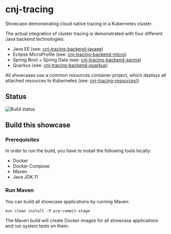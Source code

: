 # cnj-tracing

Showcase demonstrating cloud native tracing in a Kubernetes cluster.

The actual integration of cluster tracing is demonstrated with four different Java backend technologies:

* Java EE (see: [cnj-tracing-backend-javaee](cnj-tracing-backend-javaee/README.md))
* Eclipse MicroProfile (see: [cnj-tracing-backend-micro](cnj-tracing-backend-micro/README.md))
* Spring Boot + Spring Data (see: [cnj-tracing-backend-spring](cnj-tracing-backend-spring/README.md))
* Quarkus (see: [cnj-tracing-backend-quarkus](cnj-tracing-backend-quarkus/README.md))

All showcases use a common resources container project, which deploys all attached resources to Kubernetes (see: [cnj-tracing-resources](cnj-tracing-resources/README.md)])

## Status
![Build status](https://drone.at.automotive.msg.team/api/badges/msgoat/cnj-tracing/status.svg)

## Build this showcase 

### Prerequisites

In order to run the build, you have to install the following tools locally:
* Docker
* Docker Compose 
* Maven
* Java JDK 11   

### Run Maven

You can build all showcase applications by running Maven:
```
mvn clean install -P pre-commit-stage
```

The Maven build will create Docker images for all showcase applications and run system tests on them.